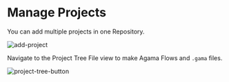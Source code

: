 # Manage Projects

You can add multiple projects in one Repository.

![add-project](./assets/add-project.png)

Navigate to the Project Tree File view to make Agama Flows and `.gama` files.

![project-tree-button](./assets/project-tree-button.png)
